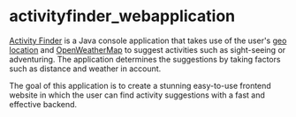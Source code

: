 # activityfinder_webapplication

[Activity Finder](https://github.com/Stonebank/ActivityFinder) is a Java console application that takes use of the user's [geo location](https://en.wikipedia.org/wiki/Geopositioning) and [OpenWeatherMap](https://openweathermap.org/) to suggest activities such as sight-seeing or adventuring. The application determines the suggestions by taking factors such as distance and weather in account.

The goal of this application is to create a stunning easy-to-use frontend website in which the user can find activity suggestions with a fast and effective backend.

